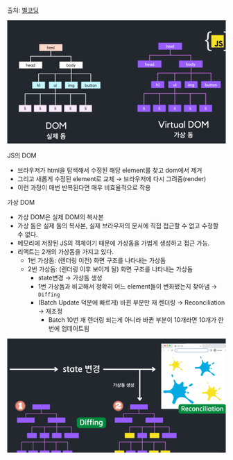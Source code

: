 출처: [별코딩](https://www.youtube.com/watch?v=gc-kXt0tjTM)

![virtualDOM-1](./public/virtualDOM-1.png)

JS의 DOM

- 브라우저가 html을 탐색해서 수정된 해당 element를 찾고 dom에서 제거
- 그리고 새롭게 수정된 element로 교체 → 브라우저에 다시 그려줌(render)
- 이런 과정이 매번 반복된다면 매우 비효율적으로 작용

가상 DOM

- 가상 DOM은 실제 DOM의 복사본
- 가상 돔은 실제 돔의 복사본, 실제 브라우저의 문서에 직접 접근할 수 없고 수정할 수 없다.
- 메모리에 저장된 JS의 객체이기 때문에 가상돔을 가법게 생성하고 접근 가능.
- 리액트는 2개의 가상돔을 가지고 있다.
  - 1번 가상돔: (렌더링 이전) 화면 구조를 나타내는 가상돔
  - 2번 가상돔: (렌더링 이후 보이게 될) 화면 구조를 나타내는 가상돔
    - state변경 → 가상돔 생성
    - 1번 가상돔과 비교해서 정확히 어느 element들이 변화됐는지 찾아냄 → `Diffing`
    - (Batch Update 덕분에 빠르게) 바뀐 부분만 재 렌더링 → Reconciliation → 재조정
      - Batch 10번 재 렌더링 되는게 아니라 바뀐 부분이 10개라면 10개가 한번에 업데이트됨

![virtualDOM-2](./public/virtualDOM-2.png)
